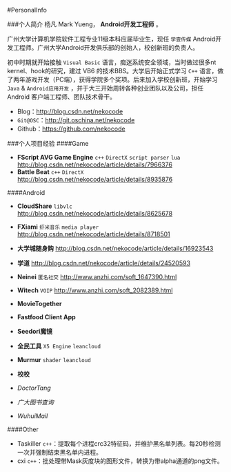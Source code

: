 #PersonalInfo

###个人简介
杨凡 Mark Yueng， **Android开发工程师** 。

广州大学计算机学院软件工程专业11级本科应届毕业生，现任 `学壹传媒` Android开发工程师。广州大学Android开发俱乐部的创始人，校创新班的负责人。

初中时期就开始接触 `Visual Basic` 语言，痴迷系统安全领域，当时做过很多nt kernel、hook的研究，建过 VB6 的技术BBS。大学后开始正式学习 `C++` 语言，做了两年游戏开发（PC端），获得学院多个奖项。后来加入学校创新班，开始学习 `Java` & `Android应用开发` ，并于大三开始周转各种创业团队以及公司，担任 Android 客户端工程师、团队技术骨干。

- Blog：http://blog.csdn.net/nekocode 
- `Git@OSC`：http://git.oschina.net/nekocode 
- Github：https://github.com/nekocode 


###个人项目经验
####Game
- **FScript AVG Game Engine** `c++` `DirectX` `script parser` `lua` 
 http://blog.csdn.net/nekocode/article/details/7966376
- **Battle Beat** `c++` `DirectX`
 http://blog.csdn.net/nekocode/article/details/8935876

####Android
- **CloudShare** `libvlc`
 http://blog.csdn.net/nekocode/article/details/8625678
- **FXiami** `虾米音乐` `media player`
 http://blog.csdn.net/nekocode/article/details/8718501
- **大学城随身购**
 http://blog.csdn.net/nekocode/article/details/16923543
- **学道**
 http://blog.csdn.net/nekocode/article/details/24520593
- **Neinei** `匿名社交`
 http://www.anzhi.com/soft_1647390.html
- **Witech** `VOIP`
 http://www.anzhi.com/soft_2082389.html
- **MovieTogether**
- **Fastfood Client App**
- **Seedori魔镜**
- **全民工具** `X5 Engine` `leancloud`
- **Murmur** `shader` `leancloud`
- **校校**


- *DoctorTang*
- *广大图书查询*
- *WuhuiMail*



####Other
- Taskiller `c++`：提取每个进程crc32特征码，并维护黑名单列表。每20秒检测一次并强制结束黑名单内进程。
- cxi `c++`：批处理带Mask灰度块的图形文件，转换为带alpha通道的png文件。



